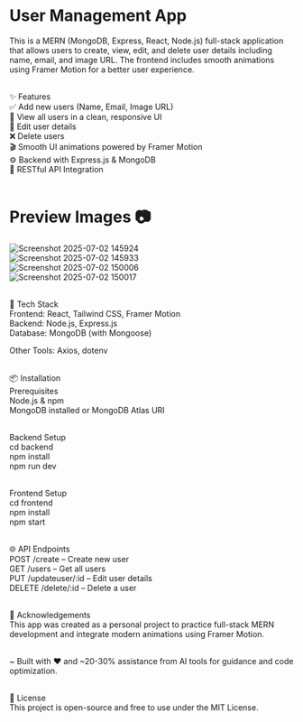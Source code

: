 # User Management App <br>
This is a MERN (MongoDB, Express, React, Node.js) full-stack application that allows users to create, view, edit, and delete user details including name, email, and image URL. The frontend includes smooth animations using Framer Motion for a better user experience. <br> <br>

✨ Features <br>
✅ Add new users (Name, Email, Image URL) <br>
👀 View all users in a clean, responsive UI <br>
📝 Edit user details <br>
❌ Delete users <br>
🎬 Smooth UI animations powered by Framer Motion <br>
⚙️ Backend with Express.js & MongoDB <br>
🎯 RESTful API Integration <br> <br>

# Preview Images 📷
![Screenshot 2025-07-02 145924](https://github.com/user-attachments/assets/95f51666-9100-43cb-92f2-bd8947d3629b) <br>
![Screenshot 2025-07-02 145933](https://github.com/user-attachments/assets/d7b93068-8a45-4477-ac43-3f30cbab808b) <br>
![Screenshot 2025-07-02 150006](https://github.com/user-attachments/assets/72fb4929-f72a-4e4a-98b4-0b21af63bf0b) <br>
![Screenshot 2025-07-02 150017](https://github.com/user-attachments/assets/9a584ed4-6a49-4a13-986d-5ae3493a17a7) <br><br>


🚀 Tech Stack <br>
Frontend: React, Tailwind CSS, Framer Motion <br>
Backend: Node.js, Express.js <br>
Database: MongoDB (with Mongoose) <br>

Other Tools: Axios, dotenv <br> <br>

📦 Installation <br>
Prerequisites <br>
Node.js & npm <br>
MongoDB installed or MongoDB Atlas URI <br> <br>


Backend Setup <br>
cd backend <br>
npm install <br>
npm run dev <br> <br>

Frontend Setup <br>
cd frontend <br>
npm install <br>
npm start <br> <br>

🌐 API Endpoints <br>
POST /create – Create new user <br>
GET /users – Get all users <br>
PUT /updateuser/:id – Edit user details <br>
DELETE /delete/:id – Delete a user <br> <br>

🙌 Acknowledgements <br>
This app was created as a personal project to practice full-stack MERN development and integrate modern animations using Framer Motion. <br><br>

~ Built with ❤️ and ~20-30% assistance from AI tools for guidance and code optimization. <br> <br>

📄 License <br>
This project is open-source and free to use under the MIT License. <br>
